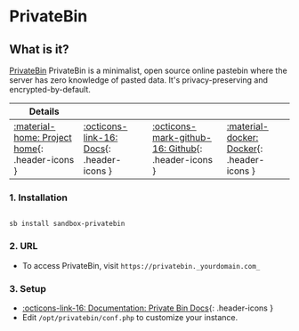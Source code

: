 # PrivateBin

## What is it?

[PrivateBin](https://privatebin.info/) PrivateBin is a minimalist, open source online pastebin where the server has zero knowledge of pasted data.
It's privacy-preserving and encrypted-by-default.

| Details     |             |             |             |
|-------------|-------------|-------------|-------------|
| [:material-home: Project home](https://privatebin.info/){: .header-icons } | [:octicons-link-16: Docs](https://github.com/PrivateBin/PrivateBin/wiki){: .header-icons } | [:octicons-mark-github-16: Github](https://github.com/PrivateBin/PrivateBin){: .header-icons } | [:material-docker: Docker](https://hub.docker.com/r/privatebin/nginx-fpm-alpine){: .header-icons }|

### 1. Installation

``` shell

sb install sandbox-privatebin

```

### 2. URL

- To access PrivateBin, visit `https://privatebin._yourdomain.com_`

### 3. Setup

- [:octicons-link-16: Documentation: Private Bin Docs](https://github.com/PrivateBin/PrivateBin/wiki){: .header-icons }
- Edit `/opt/privatebin/conf.php` to customize your instance.

